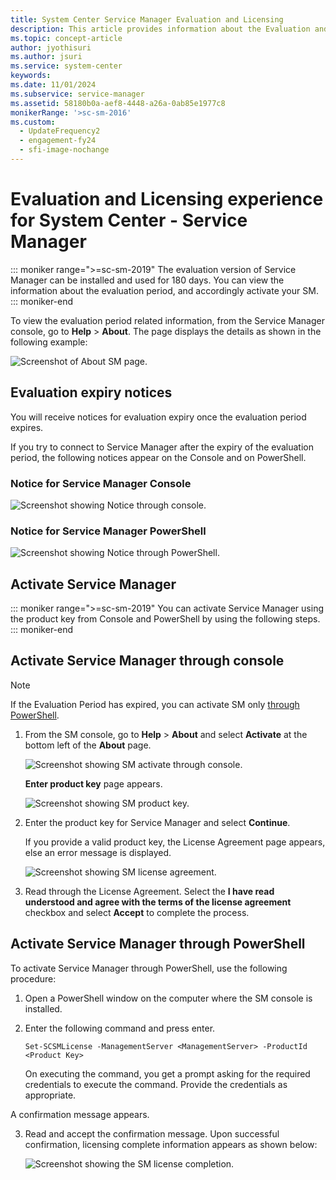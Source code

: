 ```yaml
---
title: System Center Service Manager Evaluation and Licensing
description: This article provides information about the Evaluation and Licensing related updates in System Center - Service Manager
ms.topic: concept-article
author: jyothisuri
ms.author: jsuri
ms.service: system-center
keywords:
ms.date: 11/01/2024
ms.subservice: service-manager
ms.assetid: 58180b0a-aef8-4448-a26a-0ab85e1977c8
monikerRange: '>sc-sm-2016'
ms.custom:
  - UpdateFrequency2
  - engagement-fy24
  - sfi-image-nochange
---
```



# Evaluation and Licensing experience for System Center - Service Manager



::: moniker range=">=sc-sm-2019"
The evaluation version of Service Manager can be installed and used for 180 days. You can view the information about the evaluation period, and accordingly activate your SM.
::: moniker-end

To view the evaluation period related information, from the Service Manager console, go to **Help** > **About**. The page displays the details as shown in the following example:

 ![Screenshot of About SM page.](./media/sm-licensing/sm-about.png)

## Evaluation expiry notices

You will receive notices for evaluation expiry once the evaluation period expires.

If you try to connect to Service Manager after the expiry of the evaluation period, the following notices appear on the Console and on PowerShell.

### Notice for Service Manager Console

![Screenshot showing Notice through console.](./media/sm-licensing/notice-for-sm.png)

### Notice for Service Manager PowerShell

![Screenshot showing Notice through PowerShell.](./media/sm-licensing/notice-for-sm-powershell.png)

## Activate Service Manager


::: moniker range=">=sc-sm-2019"
You can activate Service Manager using the product key from Console and PowerShell by using the following steps.
::: moniker-end

## Activate Service Manager through console

> [!NOTE]
> If the Evaluation Period has expired, you can activate SM only [through PowerShell](#activate-service-manager-through-powershell).

1. From the SM console, go to **Help** > **About** and select **Activate** at the bottom left of the **About** page.

    ![Screenshot showing SM activate through console.](./media/sm-licensing/sm-activate.png)

    **Enter product key** page appears.

    ![Screenshot showing SM product key.](./media/sm-licensing/product-key-sm.png)

2. Enter the product key for Service Manager and select **Continue**.

    If you provide a valid product key, the License Agreement page appears, else an error message is displayed.

    ![Screenshot showing SM license agreement.](./media/sm-licensing/license-agreement-sm.png)

3. Read through the License Agreement. Select the **I have read understood and agree with the terms of the license agreement** checkbox and select **Accept** to complete the process.

## Activate Service Manager through PowerShell

To activate Service Manager through PowerShell, use the following procedure:

1. Open a PowerShell window on the computer where the SM console is installed.

2. Enter the following command and press enter.

    ```  
    Set-SCSMLicense -ManagementServer <ManagementServer> -ProductId <Product Key>
    ```      
   On executing the command, you get a prompt asking for the required credentials to execute the command. Provide the credentials as appropriate.

A confirmation message appears.

3. Read and accept the confirmation message. Upon successful confirmation, licensing complete information appears as shown below:  

   ![Screenshot showing the SM license completion.](./media/sm-licensing/licensing-complete.png)
